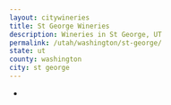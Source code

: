 ```yaml
---
layout: citywineries
title: St George Wineries
description: Wineries in St George, UT
permalink: /utah/washington/st-george/
state: ut
county: washington
city: st george
---
```

-
